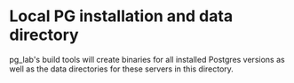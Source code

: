 # Local PG installation and data directory

pg_lab's build tools will create binaries for all installed Postgres versions as well as the data directories for these servers
in this directory.
